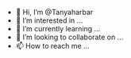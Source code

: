 - 👋 Hi, I’m @Tanyaharbar
- 👀 I’m interested in ...
- 🌱 I’m currently learning ...
- 💞️ I’m looking to collaborate on ...
- 📫 How to reach me ...

<!---
Tanyaharbar/Tanyaharbar is a ✨ special ✨ repository because its `README.md` (this file) appears on your GitHub profile.
You can click the Preview link to take a look at your changes.
--->
